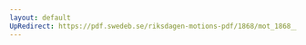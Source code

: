 ```yaml
---
layout: default
UpRedirect: https://pdf.swedeb.se/riksdagen-motions-pdf/1868/mot_1868__ak__00009/mot_1868__ak__00009_002.pdf
---
```


